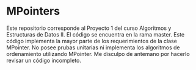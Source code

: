 # MPointers
Este repositorio corresponde al Proyecto 1 del curso Algoritmos y Estructuras de Datos II. El código se encuentra en la rama master.
Este código implementa la mayor parte de los requerimientos de la clase MPointer. No posee prubas unitarias ni implementa los algoritmos de ordenamiento utilizando MPointer.
Me disculpo de antemano por hacerlo revisar un código incompleto.
